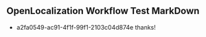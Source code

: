 ## OpenLocalization Workflow Test MarkDown
* a2fa0549-ac91-4f1f-99f1-2103c04d874e thanks!

<!--HONumber=Aug16_HO1-->


